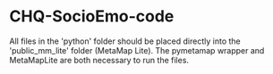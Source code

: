 # CHQ-SocioEmo-code

All files in the 'python' folder should be placed directly into the 'public_mm_lite' folder (MetaMap Lite).
The pymetamap wrapper and MetaMapLite are both necessary to run the files.

